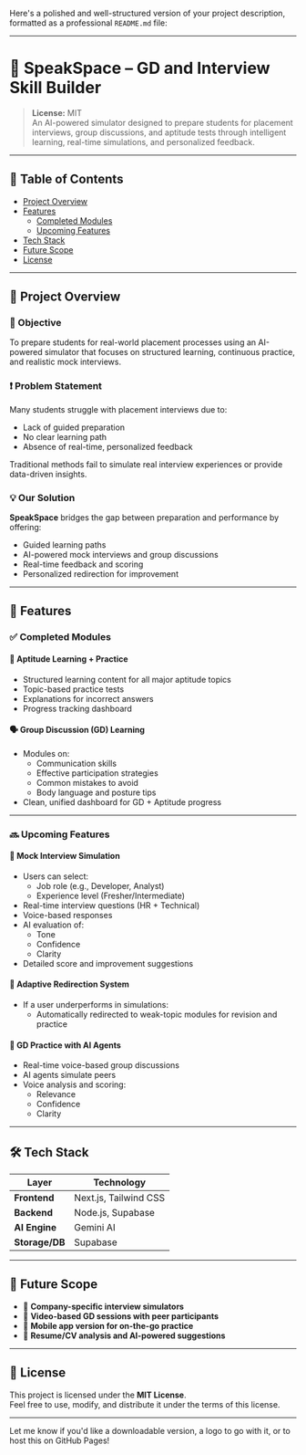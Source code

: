 Here's a polished and well-structured version of your project description, formatted as a professional `README.md` file:

---

# 🎤 SpeakSpace – GD and Interview Skill Builder

> **License:** MIT  
> An AI-powered simulator designed to prepare students for placement interviews, group discussions, and aptitude tests through intelligent learning, real-time simulations, and personalized feedback.

---

## 📌 Table of Contents

- [Project Overview](#project-overview)
- [Features](#features)
  - [Completed Modules](#completed-modules)
  - [Upcoming Features](#upcoming-features)
- [Tech Stack](#tech-stack)
- [Future Scope](#future-scope)
- [License](#license)

---

## 🚀 Project Overview

### 🎯 Objective  
To prepare students for real-world placement processes using an AI-powered simulator that focuses on structured learning, continuous practice, and realistic mock interviews.

### ❗ Problem Statement  
Many students struggle with placement interviews due to:
- Lack of guided preparation
- No clear learning path
- Absence of real-time, personalized feedback

Traditional methods fail to simulate real interview experiences or provide data-driven insights.

### 💡 Our Solution  
**SpeakSpace** bridges the gap between preparation and performance by offering:
- Guided learning paths
- AI-powered mock interviews and group discussions
- Real-time feedback and scoring
- Personalized redirection for improvement

---

## 🌟 Features

### ✅ Completed Modules

#### 📘 Aptitude Learning + Practice
- Structured learning content for all major aptitude topics
- Topic-based practice tests
- Explanations for incorrect answers
- Progress tracking dashboard

#### 🗣️ Group Discussion (GD) Learning
- Modules on:
  - Communication skills
  - Effective participation strategies
  - Common mistakes to avoid
  - Body language and posture tips
- Clean, unified dashboard for GD + Aptitude progress

---

### 🔜 Upcoming Features

#### 🤖 Mock Interview Simulation
- Users can select:
  - Job role (e.g., Developer, Analyst)
  - Experience level (Fresher/Intermediate)
- Real-time interview questions (HR + Technical)
- Voice-based responses
- AI evaluation of:
  - Tone
  - Confidence
  - Clarity
- Detailed score and improvement suggestions

#### 🔁 Adaptive Redirection System
- If a user underperforms in simulations:
  - Automatically redirected to weak-topic modules for revision and practice

#### 💬 GD Practice with AI Agents
- Real-time voice-based group discussions
- AI agents simulate peers
- Voice analysis and scoring:
  - Relevance
  - Confidence
  - Clarity

---

## 🛠 Tech Stack

| Layer         | Technology       |
|---------------|------------------|
| **Frontend**  | Next.js, Tailwind CSS |
| **Backend**   | Node.js, Supabase |
| **AI Engine** | Gemini AI |
| **Storage/DB**| Supabase |

---

## 🔭 Future Scope

- 📌 **Company-specific interview simulators**
- 🎥 **Video-based GD sessions with peer participants**
- 📱 **Mobile app version for on-the-go practice**
- 📄 **Resume/CV analysis and AI-powered suggestions**

---

## 📄 License

This project is licensed under the **MIT License**.  
Feel free to use, modify, and distribute it under the terms of this license.

---

Let me know if you'd like a downloadable version, a logo to go with it, or to host this on GitHub Pages!
